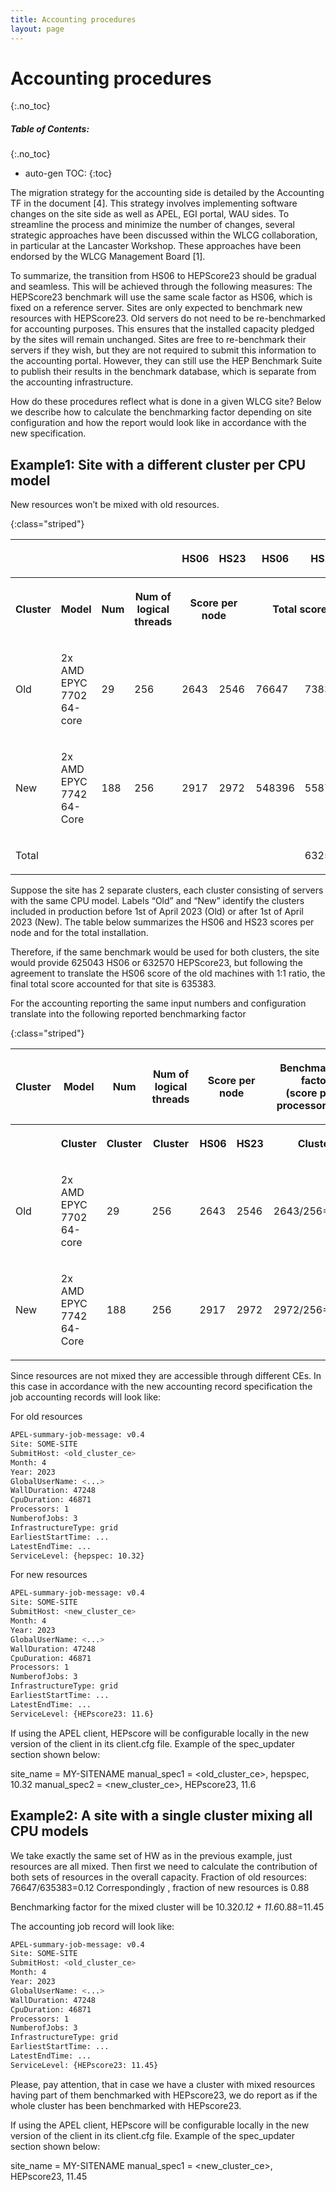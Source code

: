 ```yaml
---
title: Accounting procedures
layout: page
---
```


# Accounting procedures
{:.no_toc}

##### Table of Contents:
{:.no_toc}
* auto-gen TOC:
{:toc}


The migration strategy for the accounting side is detailed by the Accounting TF in the document [4]. This strategy involves implementing software changes on the site side as well as  APEL, EGI portal, WAU sides. To streamline the process and minimize the number of changes, several strategic approaches have been discussed within the WLCG collaboration, in particular at the Lancaster Workshop. These approaches have been endorsed by the WLCG Management Board [1].

To summarize, the transition from HS06 to HEPScore23 should be gradual and seamless. This will be achieved through the following measures:
The HEPScore23 benchmark will use the same scale factor as HS06, which is fixed on a reference server.
Sites are only expected to benchmark new resources with HEPScore23. Old servers do not need to be re-benchmarked for accounting purposes. This ensures that the installed capacity pledged by the sites will remain unchanged.
Sites are free to re-benchmark their servers if they wish, but they are not required to submit this information to the accounting portal. However, they can still use the HEP Benchmark Suite to publish their results in the benchmark database, which is separate from the accounting infrastructure.

How do these procedures reflect what is done in a given WLCG site?
Below we describe how to calculate the benchmarking factor depending on site configuration and how the report would look like in accordance with the new specification.

## Example1: Site with a different cluster per CPU model
New resources won’t be mixed with old resources. 

{:class="striped"}

<table><tbody>
<tr>
<th colspan="1" ><p><span></span></p></th><th colspan="1" ><p><span></span></p></th><th colspan="1" ><p><span></span></p></th><th colspan="1" ><p><span></span></p></th><th colspan="1" rowspan="1"><p><span>HS06 </span></p></th><th colspan="1" rowspan="1"><p><span>HS23</span></p></th><th colspan="1" rowspan="1"><p><span>HS06 </span></p></th><th colspan="1" rowspan="1"><p><span>HS23</span></p><th colspan="1" ><p><span></span></p></th></th>
</tr>
<tr>
<th colspan="1" ><p><span>Cluster</span></p></th><th colspan="1" ><p><span>Model</span></p></th><th colspan="1" ><p><span>Num</span></p></th><th colspan="1" ><p><span>Num of logical threads</span></p></th><th colspan="2"><p><span>Score per node</span></p></th><th colspan="2" ><p><span>Total score</span></p></th><th colspan="1" ><p><span>Score for accounting</span></p></th>
</tr>
<tr>
<td colspan="1" rowspan="1"><p><span>Old</span></p></td><td colspan="1" rowspan="1"><p><span>2x AMD EPYC 7702 64-core</span></p></td><td colspan="1" rowspan="1"><p><span>29</span></p></td><td colspan="1" rowspan="1"><p><span>256</span></p></td><td colspan="1" rowspan="1"><p><span>2643</span></p></td><td colspan="1" rowspan="1"><p><span>2546</span></p></td><td colspan="1" rowspan="1"><p><span>76647</span></p></td><td colspan="1" rowspan="1"><p><span>73834</span></p></td><td colspan="1" rowspan="1"><p><span>76647</span></p></td>
</tr>
<tr>
<td colspan="1" rowspan="1"><p><span>New</span></p></td><td colspan="1" rowspan="1"><p><span>2x AMD EPYC 7742 64-Core</span></p></td><td colspan="1" rowspan="1"><p><span>188</span></p></td><td colspan="1" rowspan="1"><p><span>256</span></p></td><td colspan="1" rowspan="1"><p><span>2917</span></p></td><td colspan="1" rowspan="1"><p><span>2972</span></p></td><td colspan="1" rowspan="1"><p><span>548396</span></p></td><td colspan="1" rowspan="1"><p><span>558736</span></p></td><td colspan="1" rowspan="1"><p><span>558736</span></p></td>
</tr>
<tr>
<td colspan="1" rowspan="1"><p><span>Total</span></p></td><td colspan="1" rowspan="1"></td><td colspan="1" rowspan="1"></td><td colspan="1" rowspan="1"></td><td colspan="1" rowspan="1"></td><td colspan="1" rowspan="1"></td><td colspan="1" rowspan="1"></td><td colspan="1" rowspan="1"><p><span>632570</span></p></td><td colspan="1" rowspan="1"><p><span>635383</span></p></td>
</tr>
</tbody></table>


Suppose the site has 2 separate clusters, each cluster consisting of servers with the same CPU model. Labels “Old” and “New” identify the clusters included in production before 1st of April 2023 (Old) or after 1st of April 2023 (New). The table below summarizes the HS06 and HS23 scores per node and for the total installation.

Therefore, if the same benchmark would be used for both clusters, the site would provide 625043 HS06 or 632570 HEPScore23, but following the  agreement to translate the HS06 score of the old machines with 1:1 ratio, the final total score accounted for that site is 635383.

For the accounting reporting the same input numbers and configuration translate into the following reported benchmarking factor

{:class="striped"}
<table><tbody><tr>
<th colspan="1" ><p><span>Cluster</span></p></th><th colspan="1" ><p><span>Model</span></p></th><th colspan="1" ><p><span>Num</span></p></th><th colspan="1" ><p><span>Num of logical threads</span></p></th><th colspan="2" rowspan="1"><p><span>Score per node</span></p></th><th colspan="1" ><p><span>Benchmarking factor <br>(score per 1 processor core)</span></p></th>
</tr><tr>
<th colspan="1" ><p><span></span></p></th><th colspan="1" ><p><span>Cluster</span></p></th><th colspan="1" ><p><span>Cluster</span></p></th><th colspan="1" ><p><span>Cluster</span></p></th><th colspan="1" rowspan="1"><p><span>HS06 </span></p></th><th colspan="1" rowspan="1"><p><span>HS23</span></p></th><th colspan="1" ><p><span>Cluster</span></p></th>
</tr><tr>
<td colspan="1" rowspan="1"><p><span>Old</span></p></td><td colspan="1" rowspan="1"><p><span>2x AMD EPYC 7702 64-core</span></p></td><td colspan="1" rowspan="1"><p><span>29</span></p></td><td colspan="1" rowspan="1"><p><span>256</span></p></td><td colspan="1" rowspan="1"><p><span>2643</span></p></td><td colspan="1" rowspan="1"><p><span>2546</span></p></td><td colspan="1" rowspan="1"><p><span>2643/256=10.32</span></p></td>
</tr><tr>
<td colspan="1" rowspan="1"><p><span>New</span></p></td><td colspan="1" rowspan="1"><p><span>2x AMD EPYC 7742 64-Core</span></p></td><td colspan="1" rowspan="1"><p><span>188</span></p></td><td colspan="1" rowspan="1"><p><span>256</span></p></td><td colspan="1" rowspan="1"><p><span>2917</span></p></td><td colspan="1" rowspan="1"><p><span>2972</span></p></td><td colspan="1" rowspan="1"><p><span>2972/256=11.6</span></p></td>
</tr></tbody></table>



Since resources are not mixed  they are accessible through different CEs. In this case in accordance with the new accounting record specification the job accounting records will look like:

For old resources


```sh
APEL-summary-job-message: v0.4
Site: SOME-SITE
SubmitHost: <old_cluster_ce>
Month: 4
Year: 2023
GlobalUserName: <...>
WallDuration: 47248
CpuDuration: 46871
Processors: 1
NumberofJobs: 3
InfrastructureType: grid
EarliestStartTime: ...
LatestEndTime: ...
ServiceLevel: {hepspec: 10.32}
```

For new resources


```sh
APEL-summary-job-message: v0.4
Site: SOME-SITE
SubmitHost: <new_cluster_ce>
Month: 4
Year: 2023
GlobalUserName: <...>
WallDuration: 47248
CpuDuration: 46871
Processors: 1
NumberofJobs: 3
InfrastructureType: grid
EarliestStartTime: ...
LatestEndTime: ...
ServiceLevel: {HEPscore23: 11.6}
```

If using the APEL client, HEPscore will be configurable locally in the new version of the client in its client.cfg file. Example of the spec_updater section shown below:

site_name = MY-SITENAME
manual_spec1 = <old_cluster_ce>, hepspec, 10.32
manual_spec2 = <new_cluster_ce>, HEPscore23, 11.6



## Example2: A site with a single cluster mixing all CPU models

We take exactly the same set of HW as in the previous example, just resources are all mixed.
Then first we need to calculate the contribution of both sets of resources in the overall capacity.
Fraction of old resources:
76647/635383=0.12
Correspondingly , fraction of new resources is 0.88

Benchmarking factor for the mixed cluster will be  10.32*0.12 + 11.6*0.88=11.45

The accounting job record will look like:


```sh
APEL-summary-job-message: v0.4
Site: SOME-SITE
SubmitHost: <old_cluster_ce>
Month: 4
Year: 2023
GlobalUserName: <...>
WallDuration: 47248
CpuDuration: 46871
Processors: 1
NumberofJobs: 3
InfrastructureType: grid
EarliestStartTime: ...
LatestEndTime: ...
ServiceLevel: {HEPscore23: 11.45}
```

Please, pay attention, that in case we have a cluster with mixed resources having part of them benchmarked with HEPscore23, we do report as if the whole cluster has been benchmarked with HEPscore23.

If using the APEL client, HEPscore will be configurable locally in the new version of the client in its client.cfg file. Example of the spec_updater section shown below:

site_name = MY-SITENAME
manual_spec1 = <new_cluster_ce>, HEPscore23, 11.45
